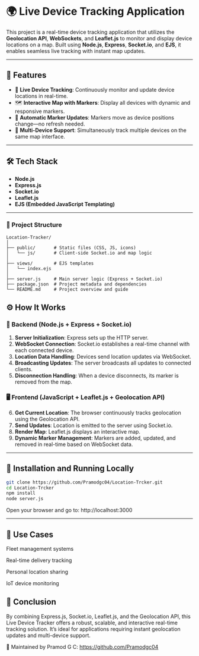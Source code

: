 # 🌍 Live Device Tracking Application

This project is a real-time device tracking application that utilizes the **Geolocation API**, **WebSockets**, and **Leaflet.js** to monitor and display device locations on a map. Built using **Node.js**, **Express**, **Socket.io**, and **EJS**, it enables seamless live tracking with instant map updates.

---

## 🚀 Features

- 📡 **Live Device Tracking**: Continuously monitor and update device locations in real-time.
- 🗺️ **Interactive Map with Markers**: Display all devices with dynamic and responsive markers.
- 🔄 **Automatic Marker Updates**: Markers move as device positions change—no refresh needed.
- 📱 **Multi-Device Support**: Simultaneously track multiple devices on the same map interface.

---

## 🛠️ Tech Stack

- **Node.js**
- **Express.js**
- **Socket.io**
- **Leaflet.js**
- **EJS (Embedded JavaScript Templating)**

---

### 📁 Project Structure

```plaintext
Location-Tracker/
│
├── public/       # Static files (CSS, JS, icons)
│   └── js/       # Client-side Socket.io and map logic
│
├── views/        # EJS templates
│   └── index.ejs
│
├── server.js     # Main server logic (Express + Socket.io)
├── package.json  # Project metadata and dependencies
└── README.md     # Project overview and guide
```

## ⚙️ How It Works

### 🧩 Backend (Node.js + Express + Socket.io)

1. **Server Initialization**: Express sets up the HTTP server.
2. **WebSocket Connection**: Socket.io establishes a real-time channel with each connected device.
3. **Location Data Handling**: Devices send location updates via WebSocket.
4. **Broadcasting Updates**: The server broadcasts all updates to connected clients.
5. **Disconnection Handling**: When a device disconnects, its marker is removed from the map.

### 🖥️ Frontend (JavaScript + Leaflet.js + Geolocation API)

6. **Get Current Location**: The browser continuously tracks geolocation using the Geolocation API.
7. **Send Updates**: Location is emitted to the server using Socket.io.
8. **Render Map**: Leaflet.js displays an interactive map.
9. **Dynamic Marker Management**: Markers are added, updated, and removed in real-time based on WebSocket data.

---

## 🔧 Installation and Running Locally

```bash
git clone https://github.com/Pramodgc04/Location-Trcker.git
cd Location-Trcker
npm install
node server.js
```

Open your browser and go to:
http://localhost:3000

---

## 🎯 Use Cases

Fleet management systems

Real-time delivery tracking

Personal location sharing

IoT device monitoring

## 📌 Conclusion

By combining Express.js, Socket.io, Leaflet.js, and the Geolocation API, this Live Device Tracker offers a robust, scalable, and interactive real-time tracking solution. It’s ideal for applications requiring instant geolocation updates and multi-device support.

📝 Maintained by Pramod G C: https://github.com/Pramodgc04
